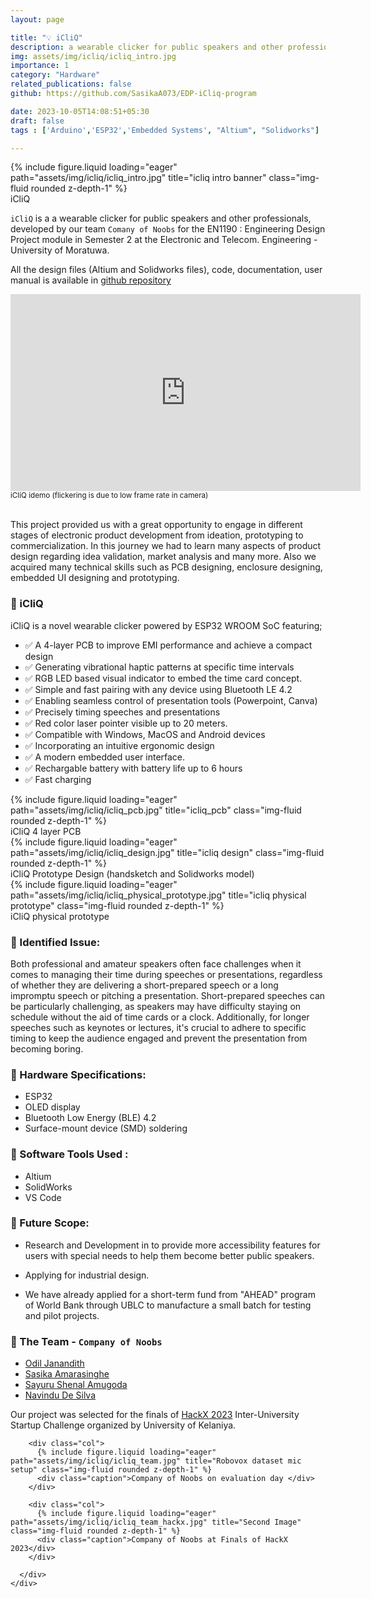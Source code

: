 ```yaml
---
layout: page

title: "💡 iCliQ"
description: a wearable clicker for public speakers and other professionals 
img: assets/img/icliq/icliq_intro.jpg
importance: 1
category: "Hardware"
related_publications: false
github: https://github.com/SasikaA073/EDP-iCliq-program

date: 2023-10-05T14:08:51+05:30
draft: false
tags : ['Arduino','ESP32','Embedded Systems', "Altium", "Solidworks"]

---
```

<div class="row">
    <div class="">
        {% include figure.liquid loading="eager" path="assets/img/icliq/icliq_intro.jpg" title="icliq intro banner" class="img-fluid rounded z-depth-1" %}
    </div>
</div>
<div class="caption">
    iCliQ  
</div>

`iCliQ` is a a wearable clicker for public speakers and other professionals, developed by our team `Comany of Noobs` for the EN1190 : Engineering Design Project module in Semester 2 at the Electronic and Telecom. Engineering - University of Moratuwa.

All the design files (Altium and Solidworks files), code, documentation, user manual is available in [github repository](https://github.com/SasikaA073/EDP-iCliq-program)

<div class="row">
    <div ><center>
        <iframe width="560" height="315" src="https://www.youtube.com/embed/_72fhzobwvY?si=W7aJNdSeDbzSfOqW" title="YouTube video player" frameborder="0" allow="accelerometer; autoplay; clipboard-write; encrypted-media; gyroscope; picture-in-picture; web-share" referrerpolicy="strict-origin-when-cross-origin" allowfullscreen></iframe>
        </center>
    </div>
</div>
<div style="font-size: smaller;">
    iCliQ idemo (flickering is due to low frame rate in camera)
</div>

<br>

This project provided us with a great opportunity to engage in different stages of electronic product development from ideation, prototyping to commercialization. In this journey we had to learn many aspects of product design regarding idea validation, market analysis and many more. Also we acquired many technical skills such as PCB designing, enclosure designing, embedded UI designing and prototyping. 

### 🔆 iCliQ

iCliQ is a novel wearable clicker powered by ESP32 WROOM SoC featuring;

- ✅ A 4-layer PCB to improve EMI performance and achieve a compact design
- ✅ Generating vibrational haptic patterns at specific time intervals 
- ✅ RGB LED based visual indicator to embed the time card concept.
- ✅ Simple and fast pairing with any device using Bluetooth LE 4.2 
- ✅ Enabling seamless control of presentation tools (Powerpoint, Canva)
- ✅ Precisely timing speeches and presentations
- ✅ Red color laser pointer visible up to 20 meters.
- ✅ Compatible with Windows, MacOS and Android devices 
- ✅ Incorporating an intuitive ergonomic design 
- ✅ A modern embedded user interface.
- ✅ Rechargable battery with battery life up to 6 hours 
- ✅ Fast charging

<div class="row">
    <div class="">
        {% include figure.liquid loading="eager" path="assets/img/icliq/icliq_pcb.jpg" title="icliq_pcb" class="img-fluid rounded z-depth-1" %}
    </div>
</div>
<div class="caption">
    iCliQ 4 layer PCB 
</div>

<div class="row">
    <div class="">
        {% include figure.liquid loading="eager" path="assets/img/icliq/icliq_design.jpg" title="icliq design" class="img-fluid rounded z-depth-1" %}
    </div>
</div>
<div class="caption">
    iCliQ Prototype Design (handsketch and Solidworks model)
</div>

<div class="row">
    <div class="">
        {% include figure.liquid loading="eager" path="assets/img/icliq/icliq_physical_prototype.jpg" title="icliq physical prototype" class="img-fluid rounded z-depth-1" %}
    </div>
</div>
<div class="caption">
    iCliQ physical prototype
</div>

### 🔆 Identified Issue:

Both professional and amateur speakers often face challenges when it comes to managing their time during speeches or presentations, regardless of whether they are delivering a short-prepared speech or a long impromptu speech or pitching a presentation. Short-prepared speeches can be particularly challenging, as speakers may have difficulty staying on schedule without the aid of time cards or a clock. Additionally, for longer speeches such as keynotes or lectures, it's crucial to adhere to specific timing to keep the audience engaged and prevent the presentation from becoming boring.

### 🔆 Hardware Specifications:

- ESP32
- OLED display
- Bluetooth Low Energy (BLE) 4.2
- Surface-mount device (SMD) soldering

### 🔆 Software Tools Used :

- Altium
- SolidWorks
- VS Code

### 🔆 Future Scope:

- Research and Development in to provide more accessibility features for users with special needs to help them become better public speakers.

- Applying for industrial design.

- We have already applied for a short-term fund from "AHEAD" program of World Bank through UBLC to manufacture a small batch for testing and pilot projects.

### 🔆 The Team - `Company of Noobs`

- [Odil Janandith](https://lk.linkedin.com/in/odil-janandith-940a63166)
- [Sasika Amarasinghe](https://lk.linkedin.com/in/sasika-amarasinghe)
- [Sayuru Shenal Amugoda](https://lk.linkedin.com/in/sayuru-amugoda-289626276)
- [Navindu De Silva](https://lk.linkedin.com/in/navindu-de-silva-6b0b7b219)


Our project was selected for the finals of [HackX 2023](https://www.hackx.lk/)  Inter-University Startup Challenge organized by University of Kelaniya. 

<div class="container">
  <div class="row">
    <div class="col-sm">
      <div class="row">

        <div class="col">
          {% include figure.liquid loading="eager" path="assets/img/icliq/icliq_team.jpg" title="Robovox dataset mic setup" class="img-fluid rounded z-depth-1" %}
          <div class="caption">Company of Noobs on evaluation day </div>
        </div>

        <div class="col">
          {% include figure.liquid loading="eager" path="assets/img/icliq/icliq_team_hackx.jpg" title="Second Image" class="img-fluid rounded z-depth-1" %}
          <div class="caption">Company of Noobs at Finals of HackX 2023</div>
        </div>

      </div>
    </div>
  </div>
</div>
